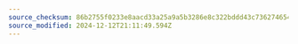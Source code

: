 ```yaml
---
source_checksum: 86b2755f0233e8aacd33a25a9a5b3286e8c322bddd43c736274654c8722f7ae5
source_modified: 2024-12-12T21:11:49.594Z
---
```


